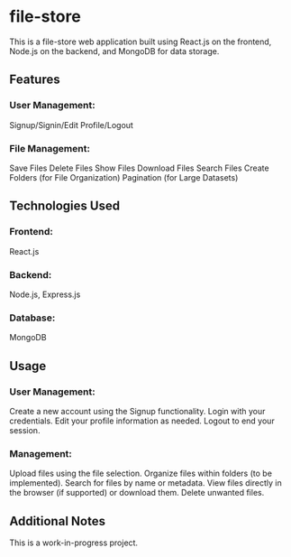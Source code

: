 # file-store
This is a file-store web application built using React.js on the frontend, Node.js on the backend, and MongoDB for data storage.

## Features
### User Management:
Signup/Signin/Edit Profile/Logout
### File Management:
Save Files 
Delete Files
Show Files 
Download Files
Search Files
Create Folders (for File Organization)
Pagination (for Large Datasets)

## Technologies Used
### Frontend:
React.js
### Backend:
Node.js, Express.js
### Database:
MongoDB

## Usage
### User Management:
Create a new account using the Signup functionality.
Login with your credentials.
Edit your profile information as needed.
Logout to end your session.

###  Management:
Upload files using the file selection.
Organize files within folders (to be implemented).
Search for files by name or metadata.
View files directly in the browser (if supported) or download them.
Delete unwanted files.

## Additional Notes
This is a work-in-progress project.
